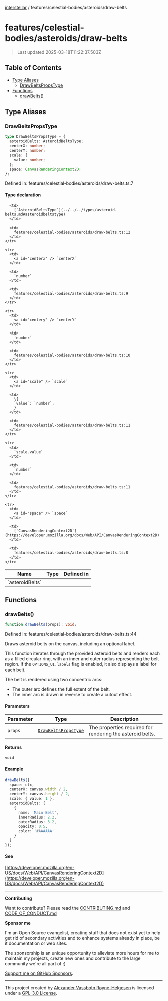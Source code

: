 [interstellar](../../../README.md) /
features/celestial-bodies/asteroids/draw-belts

# features/celestial-bodies/asteroids/draw-belts

> Last updated 2025-03-18T11:22:37.503Z

## Table of Contents

- [Type Aliases](#type-aliases)
  - [DrawBeltsPropsType](#drawbeltspropstype)
- [Functions](#functions)
  - [drawBelts()](#drawbelts)

## Type Aliases

### DrawBeltsPropsType

```ts
type DrawBeltsPropsType = {
  asteroidBelts: AsteroidBeltsType;
  centerX: number;
  centerY: number;
  scale: {
    value: number;
  };
  space: CanvasRenderingContext2D;
};
```

Defined in: features/celestial-bodies/asteroids/draw-belts.ts:7

#### Type declaration

<table>
  <thead>
    <tr>
      <th>Name</th>
      <th>Type</th>
      <th>Defined in</th>
    </tr>
  </thead>

  <tbody>
    <tr>
      <td>
        <a id="asteroidbelts" /> `asteroidBelts`
      </td>

      <td>
        [`AsteroidBeltsType`](../../../types/asteroid-belts.md#asteroidbeltstype)
      </td>

      <td>
        features/celestial-bodies/asteroids/draw-belts.ts:12
      </td>
    </tr>

    <tr>
      <td>
        <a id="centerx" /> `centerX`
      </td>

      <td>
        `number`
      </td>

      <td>
        features/celestial-bodies/asteroids/draw-belts.ts:9
      </td>
    </tr>

    <tr>
      <td>
        <a id="centery" /> `centerY`
      </td>

      <td>
        `number`
      </td>

      <td>
        features/celestial-bodies/asteroids/draw-belts.ts:10
      </td>
    </tr>

    <tr>
      <td>
        <a id="scale" /> `scale`
      </td>

      <td>
        \{
        `value`: `number`;
        }
      </td>

      <td>
        features/celestial-bodies/asteroids/draw-belts.ts:11
      </td>
    </tr>

    <tr>
      <td>
        `scale.value`
      </td>

      <td>
        `number`
      </td>

      <td>
        features/celestial-bodies/asteroids/draw-belts.ts:11
      </td>
    </tr>

    <tr>
      <td>
        <a id="space" /> `space`
      </td>

      <td>
        [`CanvasRenderingContext2D`](https://developer.mozilla.org/docs/Web/API/CanvasRenderingContext2D)
      </td>

      <td>
        features/celestial-bodies/asteroids/draw-belts.ts:8
      </td>
    </tr>

  </tbody>
</table>

## Functions

### drawBelts()

```ts
function drawBelts(props): void;
```

Defined in: features/celestial-bodies/asteroids/draw-belts.ts:44

Draws asteroid belts on the canvas, including an optional label.

This function iterates through the provided asteroid belts and renders each as a
filled circular ring, with an inner and outer radius representing the belt
region. If the `OPTIONS_UI.labels` flag is enabled, it also displays a label for
each belt.

The belt is rendered using two concentric arcs:

- The outer arc defines the full extent of the belt.
- The inner arc is drawn in reverse to create a cutout effect.

#### Parameters

| Parameter | Type                                                     | Description                                               |
| --------- | -------------------------------------------------------- | --------------------------------------------------------- |
| `props`   | [`DrawBeltsPropsType`](draw-belts.md#drawbeltspropstype) | The properties required for rendering the asteroid belts. |

#### Returns

`void`

#### Example

```ts
drawBelts({
  space: ctx,
  centerX: canvas.width / 2,
  centerY: canvas.height / 2,
  scale: { value: 1 },
  asteroidBelts: [
    {
      name: 'Main Belt',
      innerRadius: 2.2,
      outerRadius: 3.2,
      opacity: 0.5,
      color: '#AAAAAA'
    }
  ]
});
```

#### See

[https://developer.mozilla.org/en-US/docs/Web/API/CanvasRenderingContext2D](https://developer.mozilla.org/en-US/docs/Web/API/CanvasRenderingContext2D)

---

**Contributing**

Want to contribute? Please read the
[CONTRIBUTING.md](https://github.com/phun-ky/interstellar/blob/main/CONTRIBUTING.md)
and
[CODE_OF_CONDUCT.md](https://github.com/phun-ky/interstellar/blob/main/CODE_OF_CONDUCT.md)

**Sponsor me**

I'm an Open Source evangelist, creating stuff that does not exist yet to help
get rid of secondary activities and to enhance systems already in place, be it
documentation or web sites.

The sponsorship is an unique opportunity to alleviate more hours for me to
maintain my projects, create new ones and contribute to the large community
we're all part of :)

[Support me on GitHub Sponsors](https://github.com/sponsors/phun-ky).

---

This project created by [Alexander Vassbotn Røyne-Helgesen](http://phun-ky.net)
is licensed under a
[GPL-3.0 License](https://choosealicense.com/licenses/gpl-3.0/).
